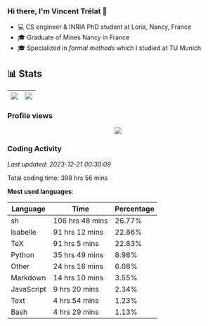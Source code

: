 ### Hi there, I'm Vincent Trélat 👋

-   💻 CS engineer & INRIA PhD student at Loria, Nancy, France
-   🎓 Graduate of Mines Nancy in France
-   🎓 Specialized in _formal methods_ which I studied at TU Munich

## 📊 **Stats**

| <img align="center" src="https://readme-stats.clckblog.space/api?username=VTrelat&show_icons=true&include_all_commits=true&theme=tokyonight&hide_border=true" /> | <img align="center" src="https://readme-stats.clckblog.space/api/top-langs/?username=VTrelat&layout=compact&theme=tokyonight&hide_border=true" /> |
| ---------------------------------------------------------------------------------------------------------------------------------------------------------------- | ------------------------------------------------------------------------------------------------------------------------------------------------- |

### Profile views

<p align="center">
 <img src="https://profile-counter.glitch.me/VTrelat/count.svg" />
</p>

<!--automations-->
### Coding Activity
_Last updated: 2023-12-21 00:30:09_

Total coding time: 398 hrs 56 mins

**Most used languages**:

| Language | Time | Percentage |
| ------------- | ------------- | ------------- |
| sh | 106 hrs 48 mins | 26.77% |
| Isabelle | 91 hrs 12 mins | 22.86% |
| TeX | 91 hrs 5 mins | 22.83% |
| Python | 35 hrs 49 mins | 8.98% |
| Other | 24 hrs 16 mins | 6.08% |
| Markdown | 14 hrs 10 mins | 3.55% |
| JavaScript | 9 hrs 20 mins | 2.34% |
| Text | 4 hrs 54 mins | 1.23% |
| Bash | 4 hrs 29 mins | 1.13% |


